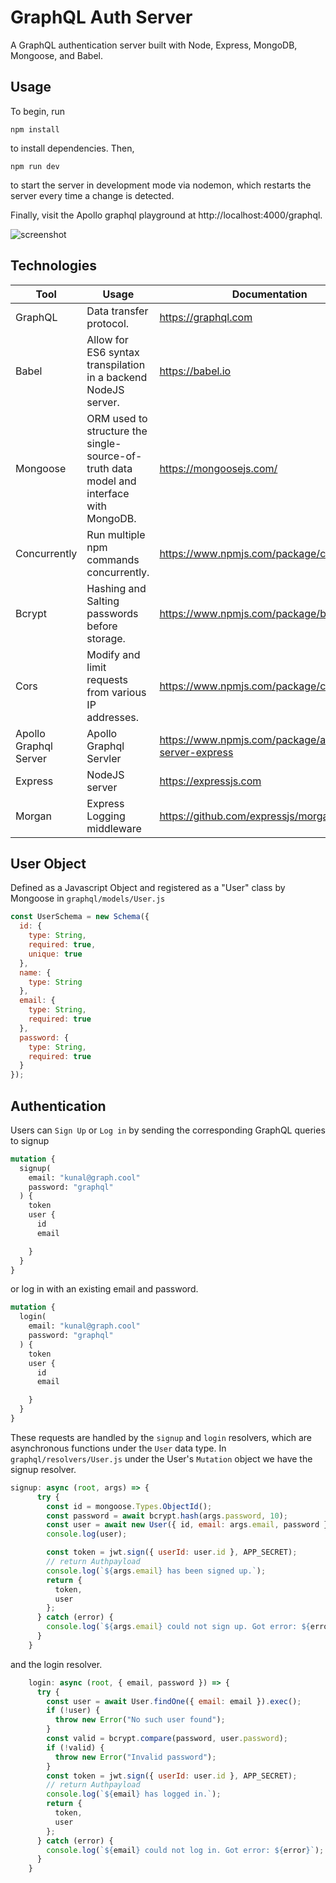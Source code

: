 # GraphQL Auth Server

A GraphQL authentication server built with Node, Express, MongoDB, Mongoose, and Babel.

## Usage

To begin, run 

```npm install```

to install dependencies. Then, 

```npm run dev``` 

to start the server in development mode via nodemon, which restarts the server every time a change is detected. 

Finally, visit the Apollo graphql playground at http://localhost:4000/graphql.

![screenshot](./screenshot.png)


## Technologies


| Tool                  | Usage                                                                                   | Documentation                                       |
| --------------------- | --------------------------------------------------------------------------------------- | --------------------------------------------------- |
| GraphQL               | Data transfer protocol.                                                                 | https://graphql.com                                 |
| Babel                 | Allow for ES6 syntax transpilation in a backend NodeJS server.                          | https://babel.io                                    |
| Mongoose              | ORM used to structure the single-source-of-truth data model and interface with MongoDB. | https://mongoosejs.com/                             |
| Concurrently          | Run multiple npm commands concurrently.                                                 | https://www.npmjs.com/package/concurrently          |
| Bcrypt                | Hashing and Salting passwords before storage.                                           | https://www.npmjs.com/package/bcrypt                |
| Cors                  | Modify and limit requests from various IP addresses.                                    | https://www.npmjs.com/package/cors                  |
| Apollo Graphql Server | Apollo Graphql Servler                                                                  | https://www.npmjs.com/package/apollo-server-express |
| Express               | NodeJS server                                                                           | https://expressjs.com                               |
| Morgan                | Express Logging middleware                                                              | https://github.com/expressjs/morgan                 |



## User Object
Defined as a Javascript Object and registered as a "User" class by Mongoose in `graphql/models/User.js`

```javascript
const UserSchema = new Schema({
  id: {
    type: String,
    required: true,
    unique: true
  },
  name: {
    type: String
  },
  email: {
    type: String,
    required: true
  },
  password: {
    type: String,
    required: true
  }
});
```

## Authentication 

Users can `Sign Up` or `Log in` by sending the corresponding GraphQL queries to signup 
```graphql
mutation {
  signup(
    email: "kunal@graph.cool"
    password: "graphql"
  ) {
    token
    user {
      id
      email

    }
  }
}
```

or log in with an existing email and password.

```graphql
mutation {
  login(
    email: "kunal@graph.cool"
    password: "graphql"
  ) {
    token
    user {
      id
      email

    }
  }
}
```

These requests are handled by the `signup` and `login` resolvers, which are asynchronous functions under the `User` data type. In `graphql/resolvers/User.js` under the User's `Mutation` object we have the signup resolver.

```javascript
signup: async (root, args) => {
      try {
        const id = mongoose.Types.ObjectId();
        const password = await bcrypt.hash(args.password, 10);
        const user = await new User({ id, email: args.email, password }).save();
        console.log(user);

        const token = jwt.sign({ userId: user.id }, APP_SECRET);
        // return Authpayload
        console.log(`${args.email} has been signed up.`);
        return {
          token,
          user
        };
      } catch (error) {
        console.log(`${args.email} could not sign up. Got error: ${error}`);
      }
    }
```

and the login resolver.


```javascript 
    login: async (root, { email, password }) => {
      try {
        const user = await User.findOne({ email: email }).exec();
        if (!user) {
          throw new Error("No such user found");
        }
        const valid = bcrypt.compare(password, user.password);
        if (!valid) {
          throw new Error("Invalid password");
        }
        const token = jwt.sign({ userId: user.id }, APP_SECRET);
        // return Authpayload
        console.log(`${email} has logged in.`);
        return {
          token,
          user
        };
      } catch (error) {
        console.log(`${email} could not log in. Got error: ${error}`);
      }
    }
```